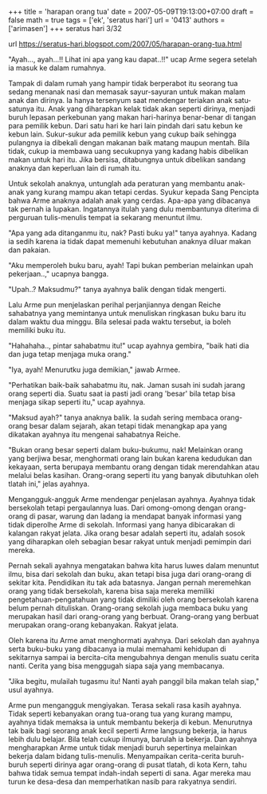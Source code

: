 +++
title = 'harapan orang tua'
date = 2007-05-09T19:13:00+07:00
draft = false
math = true
tags = ['ek', 'seratus hari']
url = '0413'
authors = ['arimasen']
+++
seratus hari 3/32 <!--more-->

url https://seratus-hari.blogspot.com/2007/05/harapan-orang-tua.html

"Ayah..., ayah...!! Lihat ini apa yang kau dapat..!!" ucap Arme segera setelah ia masuk ke dalam rumahnya.

Tampak di dalam rumah yang hampir tidak berperabot itu seorang tua sedang menanak nasi dan memasak sayur-sayuran untuk makan malam anak dan dirinya. Ia hanya tersenyum saat mendengar teriakan anak satu-satunya itu. Anak yang diharapkan kelak tidak akan seperti dirinya, menjadi buruh lepasan perkebunan yang makan hari-harinya benar-benar di tangan para pemilik kebun. Dari satu hari ke hari lain pindah dari satu kebun ke kebun lain. Sukur-sukur ada pemilik kebun yang cukup baik sehingga pulangnya ia dibekali dengan makanan baik matang maupun mentah. Bila tidak, cukup ia membawa uang secukupnya yang kadang habis dibelikan makan untuk hari itu. Jika bersisa, ditabungnya untuk dibelikan sandang anaknya dan keperluan lain di rumah itu.

Untuk sekolah anaknya, untunglah ada peraturan yang membantu anak-anak yang kurang mampu akan tetapi cerdas. Syukur kepada Sang Pencipta bahwa Arme anaknya adalah anak yang cerdas. Apa-apa yang dibacanya tak pernah ia lupakan. Ingatannya itulah yang dulu membantunya diterima di perguruan tulis-menulis tempat ia sekarang menuntut ilmu.

"Apa yang ada ditanganmu itu, nak? Pasti buku ya!" tanya ayahnya. Kadang ia sedih karena ia tidak dapat memenuhi kebutuhan anaknya diluar makan dan pakaian.

"Aku memperoleh buku baru, ayah! Tapi bukan pemberian melainkan upah pekerjaan..," ucapnya bangga.

"Upah..? Maksudmu?" tanya ayahnya balik dengan tidak mengerti.

Lalu Arme pun menjelaskan perihal perjanjiannya dengan Reiche sahabatnya yang memintanya untuk menuliskan ringkasan buku baru itu dalam waktu dua minggu. Bila selesai pada waktu tersebut, ia boleh memiliki buku itu.

"Hahahaha.., pintar sahabatmu itu!" ucap ayahnya gembira, "baik hati dia dan juga tetap menjaga muka orang."

"Iya, ayah! Menurutku juga demikian," jawab Armee.

"Perhatikan baik-baik sahabatmu itu, nak. Jaman susah ini sudah jarang orang seperti dia. Suatu saat ia pasti jadi orang 'besar' bila tetap bisa menjaga sikap seperti itu," ucap ayahnya.

"Maksud ayah?" tanya anaknya balik. Ia sudah sering membaca orang-orang besar dalam sejarah, akan tetapi tidak menangkap apa yang dikatakan ayahnya itu mengenai sahabatnya Reiche.

"Bukan orang besar seperti dalam buku-bukumu, nak! Melainkan orang yang berjiwa besar, menghormati orang lain bukan karena kedudukan dan kekayaan, serta berupaya membantu orang dengan tidak merendahkan atau melalui belas kasihan. Orang-orang seperti itu yang banyak dibutuhkan oleh tlatah ini," jelas ayahnya.

Mengangguk-angguk Arme mendengar penjelasan ayahnya. Ayahnya tidak bersekolah tetapi pergaulannya luas. Dari omong-omong dengan orang-orang di pasar, warung dan ladang ia mendapat banyak informasi yang tidak diperolhe Arme di sekolah. Informasi yang hanya dibicarakan di kalangan rakyat jelata. Jika orang besar adalah seperti itu, adalah sosok yang diharapkan oleh sebagian besar rakyat untuk menjadi pemimpin dari mereka.

Pernah sekali ayahnya mengatakan bahwa kita harus luwes dalam menuntut ilmu, bisa dari sekolah dan buku, akan tetapi bisa juga dari orang-orang di sekitar kita. Pendidikan itu tak ada batasnya. Jangan pernah meremehkan orang yang tidak bersekolah, karena bisa saja mereka memiliki pengetahuan-pengatahuan yang tidak dimiliki oleh orang bersekolah karena belum pernah dituliskan. Orang-orang sekolah juga membaca buku yang merupakan hasil dari orang-orang yang berbuat. Orang-orang yang berbuat merupakan orang-orang kebanyakan. Rakyat jelata.

Oleh karena itu Arme amat menghormati ayahnya. Dari sekolah dan ayahnya serta buku-buku yang dibacanya ia mulai memahami kehidupan di sekitarnya sampai ia bercita-cita mengubahnya dengan menulis suatu cerita nanti. Cerita yang bisa menggugah siapa saja yang membacanya.

"Jika begitu, mulailah tugasmu itu! Nanti ayah panggil bila makan telah siap," usul ayahnya.

Arme pun mengangguk mengiyakan. Terasa sekali rasa kasih ayahnya. Tidak seperti kebanyakan orang tua-orang tua yang kurang mampu, ayahnya tidak memaksa ia untuk membantu bekerja di kebun. Menurutnya tak baik bagi seorang anak kecil seperti Arme langsung bekerja, ia harus lebih dulu belajar. Bila telah cukup ilmunya, barulah ia bekerja. Dan ayahnya mengharapkan Arme untuk tidak menjadi buruh sepertinya melainkan bekerja dalam bidang tulis-menulis. Menyampaikan cerita-cerita buruh-buruh seperti dirinya agar orang-orang di pusat tlatah, di kota Kern, tahu bahwa tidak semua tempat indah-indah seperti di sana. Agar mereka mau turun ke desa-desa dan memperhatikan nasib para rakyatnya sendiri.
